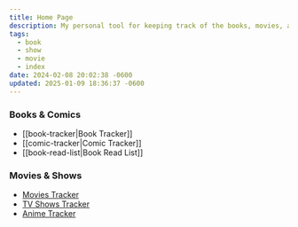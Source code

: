```yaml
---
title: Home Page
description: My personal tool for keeping track of the books, movies, and shows I’m currently enjoying.
tags:
  - book
  - show
  - movie
  - index
date: 2024-02-08 20:02:38 -0600
updated: 2025-01-09 18:36:37 -0600
---
```


### Books & Comics

* [[book-tracker|Book Tracker]]
* [[comic-tracker|Comic Tracker]]
* [[book-read-list|Book Read List]]

### Movies & Shows

- [Movies Tracker](https://simkl.com/7153272/movies/completed/)
- [TV Shows Tracker](https://simkl.com/7153272/tv/completed/)
- [Anime Tracker](https://simkl.com/7153272/anime/completed/)
